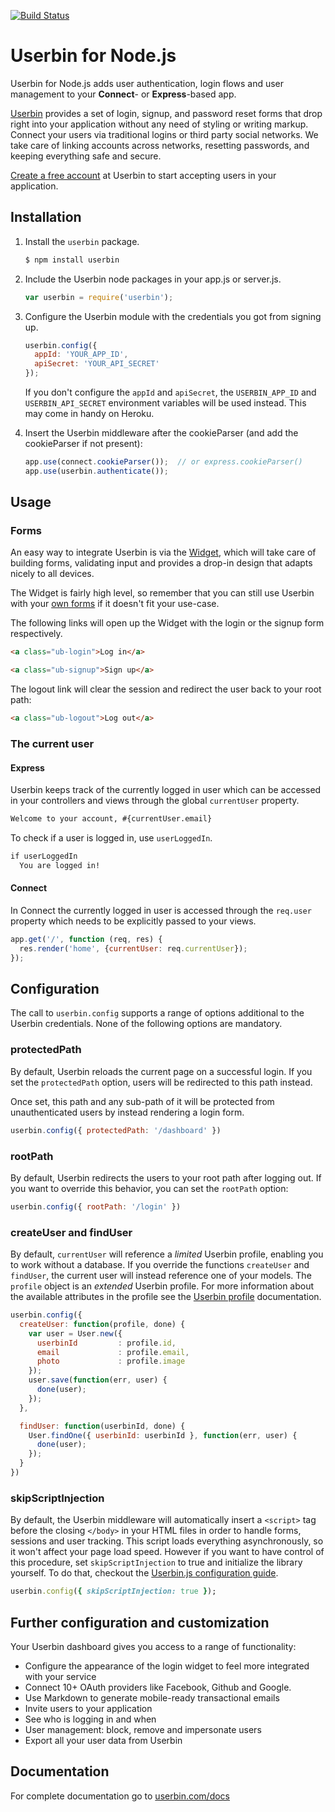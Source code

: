 [![Build Status](https://travis-ci.org/userbin/userbin-node.png)](https://travis-ci.org/userbin/userbin-node)

Userbin for Node.js
===================

Userbin for Node.js adds user authentication, login flows and user management to your **Connect**- or **Express**-based app.

[Userbin](https://userbin.com) provides a set of login, signup, and password reset forms that drop right into your application without any need of styling or writing markup. Connect your users via traditional logins or third party social networks. We take care of linking accounts across networks, resetting passwords, and keeping everything safe and secure.

[Create a free account](https://userbin.com) at Userbin to start accepting users in your application.

Installation
------------

1. Install the `userbin` package.

    ```bash
    $ npm install userbin
    ```

1. Include the Userbin node packages in your app.js or server.js.

    ```javascript
    var userbin = require('userbin');
    ```

1. Configure the Userbin module with the credentials you got from signing up.

    ```javascript
    userbin.config({
      appId: 'YOUR_APP_ID',
      apiSecret: 'YOUR_API_SECRET'
    });
    ```

    If you don't configure the `appId` and `apiSecret`, the `USERBIN_APP_ID` and `USERBIN_API_SECRET` environment variables will be used instead. This may come in handy on Heroku.

1. Insert the Userbin middleware after the cookieParser (and add the cookieParser if not present):

    ```javascript
    app.use(connect.cookieParser());  // or express.cookieParser()
    app.use(userbin.authenticate());
    ```


Usage
-----

### Forms

An easy way to integrate Userbin is via the [Widget](https://userbin.com/docs/javascript#widget), which will take care of building forms, validating input and provides a drop-in design that adapts nicely to all devices.

The Widget is fairly high level, so remember that you can still use Userbin with your [own forms](https://userbin.com) if it doesn't fit your use-case.

The following links will open up the Widget with the login or the signup form respectively.

```html
<a class="ub-login">Log in</a>
```

```html
<a class="ub-signup">Sign up</a>
```

The logout link will clear the session and redirect the user back to your root path:

```html
<a class="ub-logout">Log out</a>
```


### The current user

#### Express

Userbin keeps track of the currently logged in user which can be accessed in your controllers and views through the global `currentUser` property.

```html
Welcome to your account, #{currentUser.email}
```

To check if a user is logged in, use `userLoggedIn`.

```html
if userLoggedIn
  You are logged in!
```

#### Connect

In Connect the currently logged in user is accessed through the `req.user` property which needs to be explicitly passed to your views.

```javascript
app.get('/', function (req, res) {
  res.render('home', {currentUser: req.currentUser});
});
```

Configuration
-------------

The call to `userbin.config` supports a range of options additional to the Userbin credentials. None of the following options are mandatory.

### protectedPath

By default, Userbin reloads the current page on a successful login. If you set the `protectedPath` option, users will be redirected to this path instead.

Once set, this path and any sub-path of it will be protected from unauthenticated users by instead rendering a login form.

```javascript
userbin.config({ protectedPath: '/dashboard' })
```

### rootPath

By default, Userbin redirects the users to your root path after logging out. If you want to override this behavior, you can set the `rootPath` option:

```javascript
userbin.config({ rootPath: '/login' })
```

### createUser and findUser

By default, `currentUser` will reference a *limited* Userbin profile, enabling you to work without a database. If you override the functions `createUser` and `findUser`, the current user will instead reference one of your models. The `profile` object is an *extended* Userbin profile. For more information about the available attributes in the profile see the [Userbin profile](https://userbin.com/docs/concepts) documentation.

```javascript
userbin.config({
  createUser: function(profile, done) {
    var user = User.new({
      userbinId         : profile.id,
      email             : profile.email,
      photo             : profile.image
    });
    user.save(function(err, user) {
      done(user);
    });
  },

  findUser: function(userbinId, done) {
    User.findOne({ userbinId: userbinId }, function(err, user) {
      done(user);
    });
  }
})
```

### skipScriptInjection

By default, the Userbin middleware will automatically insert a `<script>` tag before the closing `</body>` in your HTML files in order to handle forms, sessions and user tracking. This script loads everything asynchronously, so it won't affect your page load speed. However if you want to have control of this procedure, set `skipScriptInjection` to true and initialize the library yourself. To do that, checkout the [Userbin.js configuration guide](https://userbin.com/docs/javascript#configuration).

```ruby
userbin.config({ skipScriptInjection: true });
```


Further configuration and customization
---------------------------------------

Your Userbin dashboard gives you access to a range of functionality:

- Configure the appearance of the login widget to feel more integrated with your service
- Connect 10+ OAuth providers like Facebook, Github and Google.
- Use Markdown to generate mobile-ready transactional emails
- Invite users to your application
- See who is logging in and when
- User management: block, remove and impersonate users
- Export all your user data from Userbin


Documentation
-------------
For complete documentation go to [userbin.com/docs](https://userbin.com/docs)
